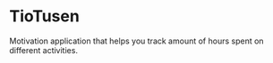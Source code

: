 # TioTusen
Motivation application that helps you track amount of hours spent on different activities.
